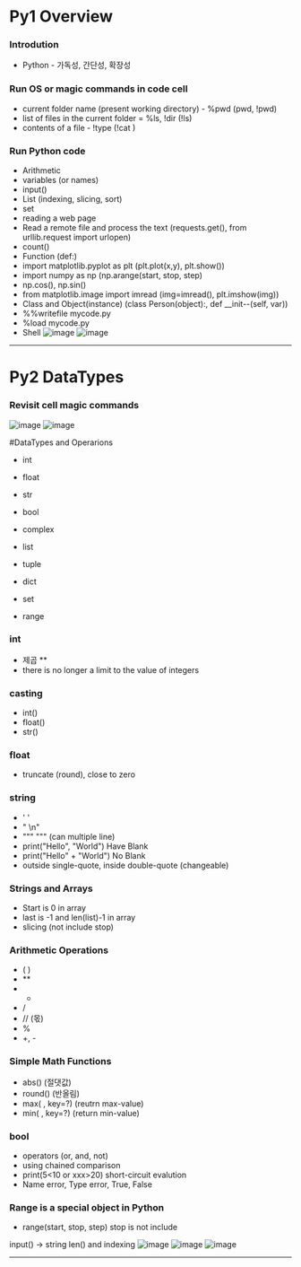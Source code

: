 # Py1 Overview  
  
### Introdution  
 - Python - 가독성, 간단성, 확장성

### Run OS or magic commands in code cell
 - current folder name (present working directory) - %pwd (pwd, !pwd)
 - list of files in the current folder = %ls, !dir (!ls)
 - contents of a file - !type <filename> (!cat <filename>)

### Run Python code
 - Arithmetic
 - variables (or names)
 - input()
 - List (indexing, slicing, sort)
 - set
 - reading a web page
 - Read a remote file and process the text (requests.get(), from urllib.request import urlopen)
 - count()
 - Function (def:)
 - import matplotlib.pyplot as plt (plt.plot(x,y), plt.show())
 - import numpy as np (np.arange(start, stop, step)
 - np.cos(), np.sin()
 - from matplotlib.image import imread (img=imread(), plt.imshow(img))
 - Class and Object(instance) (class Person(object):, def __init--(self, var))
 - %%writefile mycode.py
 - %load mycode.py
 - Shell
 ![image](https://user-images.githubusercontent.com/68910144/137792855-26354613-9ec9-4c0b-9a27-41c59c29ef67.png)
 ![image](https://user-images.githubusercontent.com/68910144/137792930-7beb52fa-e6a8-4b63-afdb-d96085ce7c8f.png)

 
 ---
 
# Py2 DataTypes

### Revisit cell magic commands
 ![image](https://user-images.githubusercontent.com/68910144/137795189-eec22e42-798c-45db-b6e8-88c595ca2be8.png)
 ![image](https://user-images.githubusercontent.com/68910144/137795221-5852c718-a3ba-494e-9ad8-8564ca407dd5.png)

#DataTypes and Operarions
 - int
 - float
 - str
 - bool
 - complex
   
 - list
 - tuple
 - dict
 - set
 - range
 
 ### int
 - 제곱 **
 - there is no longer a limit to the value of integers
 
 ### casting
 - int()
 - float()
 - str()
 
 ### float
 - truncate (round), close to zero
 
 ### string
 - ' '
 - " \n"
 - """ """ (can multiple line)
 - print("Hello", "World") Have Blank
 - print("Hello" + "World") No Blank
 - outside single-quote, inside double-quote (changeable)
 
 ### Strings and Arrays
 - Start is 0 in array
 - last is -1  and len(list)-1 in array
 - slicing (not include stop)
 
 ### Arithmetic Operations
 - ( )
 - **
 - *
 - /
 - // (몫)
 - %
 - +, -
 
 ### Simple Math Functions
 - abs() (절댓값)
 - round() (반올림)
 - max( , key=?) (reutrn max-value)
 - min( , key=?) (return min-value)
 
 ### bool
 - operators (or, and, not)
 - using chained comparison
 - print(5<10 or xxx>20) short-circuit evalution
 - Name error, Type error, True, False
 
 ### Range is a special object in Python
 - range(start, stop, step) stop is not include
 
 
 input() -> string
 len() and indexing
 ![image](https://user-images.githubusercontent.com/68910144/137809012-d2af93a8-1283-4f0e-bc92-f37149579046.png)
 ![image](https://user-images.githubusercontent.com/68910144/137809084-632d69e5-2afd-468f-af08-9d175133e0f8.png)
 ![image](https://user-images.githubusercontent.com/68910144/137809134-fa9f0faa-0ccc-4fdb-860b-d2c2b2cb21f4.png)
 
 
 ---
 
 
